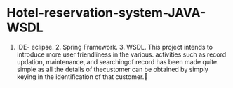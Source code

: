 # Hotel-reservation-system-JAVA-WSDL
1. IDE- eclipse. 2. Spring Framework. 3. WSDL.  This project intends to introduce more user friendliness in the various.  activities such as record updation, maintenance, and searchingof record has been made quite.  simple as all the details of thecustomer can be obtained by simply keying in the identification of  that customer.
